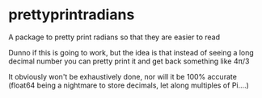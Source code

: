 # prettyprintradians
A package to pretty print radians so that they are easier to read

Dunno if this is going to work, but the idea is that instead of seeing a long decimal number you can pretty print it and get back something like 4π/3

It obviously won't be exhaustively done, nor will it be 100% accurate (float64 being a nightmare to store decimals, let along multiples of Pi....)